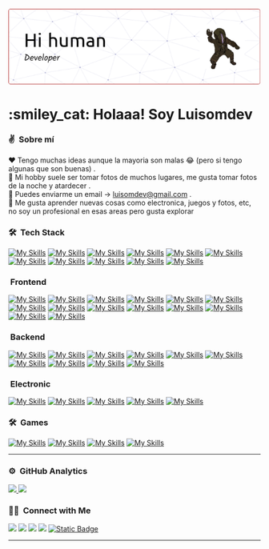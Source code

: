 ![😂 ](https://github.com/luisomdev/luisomdev/blob/main/resources/github-header-image.png)

<h1> :smiley_cat: Holaaa! Soy Luisomdev</h1>


### :v: &nbsp;Sobre mí 

:hearts: Tengo muchas ideas aunque la mayoria son malas 😂 (pero si tengo algunas que son buenas) .\
:eyes: Mi hobby suele ser tomar fotos de muchos lugares, me gusta tomar fotos de la noche y atardecer .\
:e-mail: Puedes enviarme un email -> luisomdev@gmail.com .\
:pushpin: Me gusta aprender nuevas cosas como electronica, juegos y fotos, etc, no soy un profesional en esas areas pero gusta explorar

### 🛠 &nbsp;Tech Stack
[![My Skills](https://skillicons.dev/icons?i=bash)](https://www.gnu.org/software/bash/)
[![My Skills](https://skillicons.dev/icons?i=git)](https://git-scm.com/)
[![My Skills](https://skillicons.dev/icons?i=github)](https://github.com/)
[![My Skills](https://skillicons.dev/icons?i=latex)](https://www.latex-project.org/)
[![My Skills](https://skillicons.dev/icons?i=md)](https://developer.mozilla.org/es/docs/MDN/Writing_guidelines/Howto/Markdown_in_MDN)
[![My Skills](https://skillicons.dev/icons?i=postman)](https://www.postman.com/)
[![My Skills](https://skillicons.dev/icons?i=sqlite)](https://www.sqlite.org/)
[![My Skills](https://skillicons.dev/icons?i=postgres)](https://www.postgresql.org/docs/)
[![My Skills](https://skillicons.dev/icons?i=mysql)](https://www.mysql.com/)
[![My Skills](https://skillicons.dev/icons?i=mongodb)](https://www.mongodb.com/)
[![My Skills](https://skillicons.dev/icons?i=redis)](https://redis.io/)

### &nbsp;Frontend
[![My Skills](https://skillicons.dev/icons?i=html)](https://developer.mozilla.org/es/docs/Glossary/HTML5)
[![My Skills](https://skillicons.dev/icons?i=htmx)](https://htmx.org/)
[![My Skills](https://skillicons.dev/icons?i=css)]([https://docker.com](https://developer.mozilla.org/en-US/docs/Web/CSS))
[![My Skills](https://skillicons.dev/icons?i=js)]([https://docker.com](https://developer.mozilla.org/en-US/docs/Web/JavaScript))
[![My Skills](https://skillicons.dev/icons?i=typescript)](https://www.typescriptlang.org/docs/)
[![My Skills](https://skillicons.dev/icons?i=vue)](https://vuejs.org/)
[![My Skills](https://skillicons.dev/icons?i=tailwind)](https://tailwindcss.com/)
[![My Skills](https://skillicons.dev/icons?i=svg)](https://developer.mozilla.org/es/docs/Web/SVG)
[![My Skills](https://skillicons.dev/icons?i=figma)](https://www.figma.com/)
[![My Skills](https://skillicons.dev/icons?i=tauri)](https://tauri.app/)
[![My Skills](https://skillicons.dev/icons?i=vite)](https://vite.dev/)
[![My Skills](https://skillicons.dev/icons?i=vitest)](https://vitest.dev/)
[![My Skills](https://skillicons.dev/icons?i=astro)](https://astro.build/)
[![My Skills](https://skillicons.dev/icons?i=nuxtjs)](https://nuxt.com/)


### &nbsp;Backend
[![My Skills](https://skillicons.dev/icons?i=java)](https://www.oracle.com/java/)
[![My Skills](https://skillicons.dev/icons?i=docker)](https://www.docker.com/)
[![My Skills](https://skillicons.dev/icons?i=nginx)](https://nginx.org/)
[![My Skills](https://skillicons.dev/icons?i=nest)](https://nestjs.com/)
[![My Skills](https://skillicons.dev/icons?i=fastapi)](https://fastapi.tiangolo.com/)
[![My Skills](https://skillicons.dev/icons?i=spring)](https://spring.io/)
[![My Skills](https://skillicons.dev/icons?i=firebase)](https://firebase.google.com/)
[![My Skills](https://skillicons.dev/icons?i=supabase)](https://supabase.com/)
[![My Skills](https://skillicons.dev/icons?i=hibernate)](https://hibernate.org/)
[![My Skills](https://skillicons.dev/icons?i=prisma)](https://www.prisma.io/)

### &nbsp;Electronic

[![My Skills](https://skillicons.dev/icons?i=py)](https://www.python.org/)
[![My Skills](https://skillicons.dev/icons?i=rust)](https://www.rust-lang.org/es)
[![My Skills](https://skillicons.dev/icons?i=cpp)](https://isocpp.org/)
[![My Skills](https://skillicons.dev/icons?i=wasm)](https://webassembly.org/)
[![My Skills](https://skillicons.dev/icons?i=opencv)](https://opencv.org/)

### 🛠 &nbsp;Games
[![My Skills](https://skillicons.dev/icons?i=blender)](https://www.blender.org/)
[![My Skills](https://skillicons.dev/icons?i=robloxstudio)](https://create.roblox.com/)
[![My Skills](https://skillicons.dev/icons?i=unreal)](https://www.unrealengine.com/es-ES)
[![My Skills](https://skillicons.dev/icons?i=lua)](https://www.lua.org/)


<hr> </hr>

### ⚙️ &nbsp;GitHub Analytics

<p align="left">
<a href="https://github.com/luisomdev">
  <img height="180em" src="https://github-readme-stats-eight-theta.vercel.app/api?username=luisomdev&show_icons=true&theme=algolia&include_all_commits=true&count_private=true"/>
  <img height="180em" src="https://github-readme-stats-eight-theta.vercel.app/api/top-langs/?username=luisomdev&layout=compact&langs_count=8&theme=algolia"/>
</a>
</p>

### 🤝🏻 &nbsp;Connect with Me

<p align="left">
<a href="https://discord.com/channels/@me"><img src="https://badgen.net/badge/icon/discord?icon=discord&label=luisomdev60"/></a>
<a href="https://www.linkedin.com/in/luisomdev60/"><img src="https://badgen.net/badge/icon/Linkedin?icon=rss&label=luisomdev"/></a>
<a href="mailto:luisomdev@gmail.com"><img src="https://badgen.net/badge/icon/email?icon=rss&label=luisomdev@gmail.com"/></a>
<a href="https://www.facebook.com/profile.php?id=61569572443695"><img src="https://badgen.net/badge/icon/Facebook?icon=rss&label=luisomdev"/></a>
<a href="https://github.com/luisomdev"> <img alt="Static Badge" src="https://badgen.net/badge/icon/github?icon=github&label=luisomdev">
 </a>

  
</p>

-----
